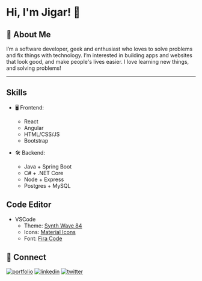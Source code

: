 
<!--
**jigarp4tel/jigarp4tel** is a ✨ _special_ ✨ repository because its `README.md` (this file) appears on your GitHub profile.
-->


# Hi, I'm Jigar! 👋

  
## 🚀 About Me
I’m a software developer, geek and enthusiast who loves to solve problems and fix things with technology.
I’m interested in building apps and websites that look good, and make people's lives easier. I love learning new things, and solving problems!



---

## Skills

- 🖥️ Frontend:
  - React
  - Angular
  - HTML/CSS/JS
  - Bootstrap

- 🛠 Backend:
  - Java + Spring Boot
  - C# + .NET Core
  - Node + Express
  - Postgres + MySQL
 

## Code Editor

- VSCode
  - Theme: <a href="https://marketplace.visualstudio.com/items?itemName=RobbOwen.synthwave-vscode">Synth Wave 84 </a>
  - Icons: <a href="https://marketplace.visualstudio.com/items?itemName=PKief.material-icon-theme">Material Icons </a>
  - Font: <a href="https://github.com/tonsky/FiraCode">Fira Code </a>


## 🔗 Connect
[![portfolio](https://img.shields.io/badge/my_portfolio-000?style=for-the-badge&logo=ko-fi&logoColor=white)](https://jigarp4tel.com/)
[![linkedin](https://img.shields.io/badge/linkedin-0A66C2?style=for-the-badge&logo=linkedin&logoColor=white)](https://www.linkedin.com/in/jigarp4tel/)
[![twitter](https://img.shields.io/badge/twitter-1DA1F2?style=for-the-badge&logo=twitter&logoColor=white)](https://twitter.com/jigarp4tel)

  


  
